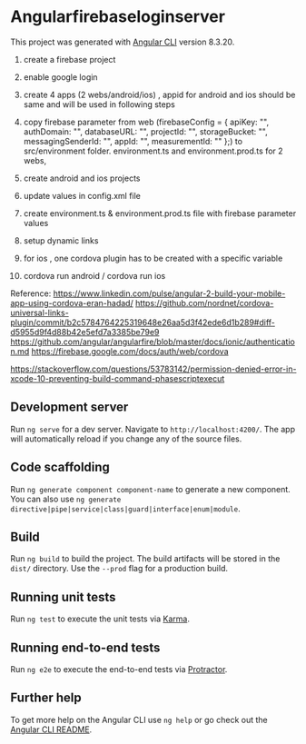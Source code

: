 # Angularfirebaseloginserver

This project was generated with [Angular CLI](https://github.com/angular/angular-cli) version 8.3.20.

1) create a firebase project
2) enable google login
3) create 4 apps (2 webs/android/ios) , appid for android and ios should be same and will be used in following steps
4) copy firebase parameter from web (firebaseConfig = {
    apiKey: "",
    authDomain: "",
    databaseURL: "",
    projectId: "",
    storageBucket: "",
    messagingSenderId: "",
    appId: "",
    measurementId: ""
  };) to src/environment folder. environment.ts and environment.prod.ts for 2 webs,


2) create android and ios projects
3) update values in config.xml file
4) create environment.ts & environment.prod.ts file with firebase parameter values
5) setup dynamic links 
6) for ios , one cordova plugin has to be created with a specific variable
7) cordova run android / cordova run ios

Reference:
https://www.linkedin.com/pulse/angular-2-build-your-mobile-app-using-cordova-eran-hadad/
https://github.com/nordnet/cordova-universal-links-plugin/commit/b2c5784764225319648e26aa5d3f42ede6d1b289#diff-d5955d9f4d88b42e5efd7a3385be79e9
https://github.com/angular/angularfire/blob/master/docs/ionic/authentication.md
https://firebase.google.com/docs/auth/web/cordova

https://stackoverflow.com/questions/53783142/permission-denied-error-in-xcode-10-preventing-build-command-phasescriptexecut

## Development server

Run `ng serve` for a dev server. Navigate to `http://localhost:4200/`. The app will automatically reload if you change any of the source files.

## Code scaffolding

Run `ng generate component component-name` to generate a new component. You can also use `ng generate directive|pipe|service|class|guard|interface|enum|module`.

## Build

Run `ng build` to build the project. The build artifacts will be stored in the `dist/` directory. Use the `--prod` flag for a production build.

## Running unit tests

Run `ng test` to execute the unit tests via [Karma](https://karma-runner.github.io).

## Running end-to-end tests

Run `ng e2e` to execute the end-to-end tests via [Protractor](http://www.protractortest.org/).

## Further help

To get more help on the Angular CLI use `ng help` or go check out the [Angular CLI README](https://github.com/angular/angular-cli/blob/master/README.md).
